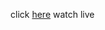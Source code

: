 click [here](EgZjaHJvbWUqCQgAECMYJxjqAjIJCAAQIxgnGOoCMgkIARAjGCcY6gIyCQgCECMYJxjqAjIJCAMQIxgnGOoCMgkIBBAjGCcY6gIyCQgFECMYJxjqAjIJCAYQIxgnGOoCMgkIBxAjGCcY6gLSAQsyMDE0MzY2ajBqN6gCCLACAQ) watch live
